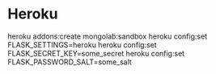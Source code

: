 




Heroku
======


heroku addons:create mongolab:sandbox
heroku config:set FLASK_SETTINGS=heroku
heroku config:set FLASK_SECRET_KEY=some_secret
heroku config:set FLASK_PASSWORD_SALT=some_salt